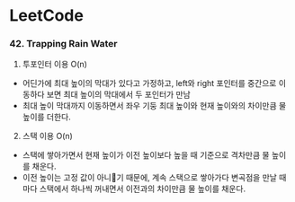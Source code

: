 # LeetCode
### 42. Trapping Rain Water
1. 투포인터 이용 O(n)
- 어딘가에 최대 높이의 막대가 있다고 가정하고, left와 right 포인터를 중간으로 이동하다 보면 최대 높이의 막대에서 두 포인터가 만남
- 최대 높이 막대까지 이동하면서 좌우 기둥 최대 높이와 현재 높이와의 차이만큼 물 높이를 더한다. 

2. 스택 이용 O(n)
- 스택에 쌓아가면서 현재 높이가 이전 높이보다 높을 때 기준으로 격차만큼 물 높이를 채운다.
- 이전 높이는 고정 값이 아니기 때문에, 계속 스택으로 쌓아가다 변곡점을 만날 때마다 스택에서 하나씩 꺼내면서 이전과의 차이만큼 물 높이를 채운다.

